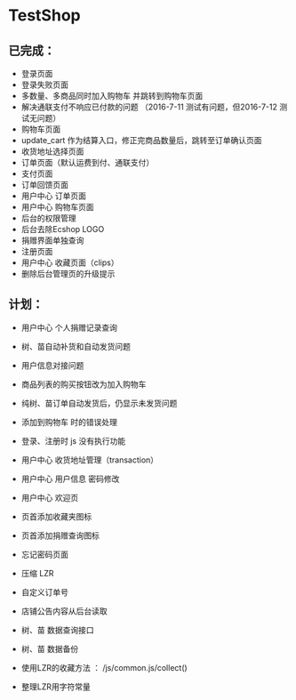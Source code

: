 # TestShop


已完成：
--------------------------------
- 登录页面
- 登录失败页面
- 多数量、多商品同时加入购物车 并跳转到购物车页面
- 解决通联支付不响应已付款的问题 （2016-7-11 测试有问题，但2016-7-12 测试无问题）
- 购物车页面
- update_cart 作为结算入口，修正完商品数量后，跳转至订单确认页面
- 收货地址选择页面
- 订单页面（默认运费到付、通联支付）
- 支付页面
- 订单回馈页面
- 用户中心 订单页面
- 用户中心 购物车页面
- 后台的权限管理
- 后台去除Ecshop LOGO
- 捐赠界面单独查询
- 注册页面
- 用户中心 收藏页面（clips）
- 删除后台管理页的升级提示



计划：
--------------------------------
- 用户中心 个人捐赠记录查询
- 树、苗自动补货和自动发货问题
- 用户信息对接问题
- 商品列表的购买按钮改为加入购物车
- 纯树、苗订单自动发货后，仍显示未发货问题
- 添加到购物车 时的错误处理
- 登录、注册时 js 没有执行功能
- 用户中心 收货地址管理（transaction）
- 用户中心 用户信息 密码修改
- 用户中心 欢迎页
- 页首添加收藏夹图标
- 页首添加捐赠查询图标
- 忘记密码页面

- 压缩 LZR
- 自定义订单号
- 店铺公告内容从后台读取
- 树、苗 数据查询接口
- 树、苗 数据备份
- 使用LZR的收藏方法 ： /js/common.js/collect()
- 整理LZR用字符常量

